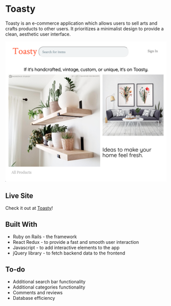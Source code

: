 # Toasty

Toasty is an e-commerce application which allows users to sell arts and crafts products to other users.
It prioritizes a minimalist design to provide a clean, aesthetic user interface.

![Toasty Homepage](/resized_home.png)

## Live Site
Check it out at [Toasty](http://toasty-fullstack.herokuapp.com/?#/)!

## Built With 
* Ruby on Rails -  the framework
* React Redux - to provide a fast and smooth user interaction
* Javascript - to add interactive elements to the app
* jQuery library - to fetch backend data to the frontend

## To-do
* Additional search bar functionality
* Additional categories functionality
* Comments and reviews
* Database efficiency

